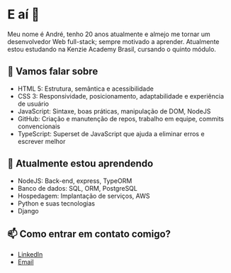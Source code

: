 # E aí 👋

Meu nome é André, tenho 20 anos atualmente e almejo me tornar um desenvolvedor Web full-stack; sempre motivado a aprender. Atualmente estou estudando na Kenzie Academy Brasil, cursando o quinto módulo.

## 💬 Vamos falar sobre

- HTML 5: Estrutura, semântica e acessibilidade
- CSS 3: Responsividade, posicionamento, adaptabilidade e experiência de usuário
- JavaScript: Sintaxe, boas práticas, manipulação de DOM, NodeJS
- GitHub: Criação e manutenção de repos, trabalho em equipe, commits convencionais
- TypeScript: Superset de JavaScript que ajuda a eliminar erros e escrever melhor

## 🌱 Atualmente estou aprendendo

- NodeJS: Back-end, express, TypeORM
- Banco de dados: SQL, ORM, PostgreSQL
- Hospedagem: Implantação de serviços, AWS
- Python e suas tecnologias
- Django

## 📫 Como entrar em contato comigo?

- [LinkedIn](https://www.linkedin.com/in/andrrms/)
- [Email](mailto:pro.andresilveira@gmail.com)

<!--
**andrrms/andrrms** is a ✨ _special_ ✨ repository because its `README.md` (this file) appears on your GitHub profile.

Here are some ideas to get you started:

- 🔭 I’m currently working on ...
- 🌱 I’m currently learning ...
- 👯 I’m looking to collaborate on ...
- 🤔 I’m looking for help with ...
- 💬 Ask me about ...
- 📫 How to reach me: ...
- 😄 Pronouns: ...
- ⚡ Fun fact: ...
-->
